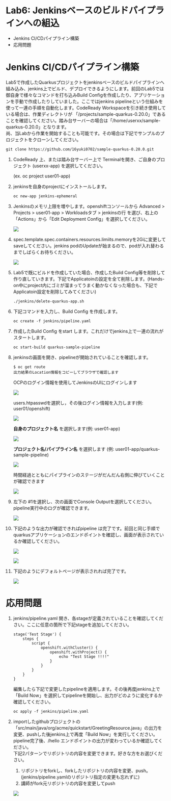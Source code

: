 # Lab6: Jenkinsベースのビルドパイプラインへの組込

- Jenkins CI/CDパイプライン構築
- 応用問題

# Jenkins CI/CDパイプライン構築
Lab5で作成したQuarkusプロジェクトをjenkinsベースのビルドパイプラインへ組み込み、jenkins上でビルド、デプロイできるようにします。前回のLab5では御自身で様々なコマンドを打ち込みBuild Configを作成したり、アプリケーションを手動で作成したりしていました。ここではjenkins pipelineという仕組みを使って一連の手順を自動化します。CodeReady Workspaceを引き続き使用している場合は、作業ディレクトリが 「/projects/sample-quarkus-0.20.0」であることを確認してください。踏み台サーバーの場合は「/home/userxx/sample-quarkus-0.20.0」となります。  
尚、当Labから作業を開始することも可能です。その場合は下記でサンプルのプロジェクトをクローンしてください。

```
git clone https://github.com/16yuki0702/sample-quarkus-0.20.0.git
```

1. CodeReady 上、または踏み台サーバー上で Terminalを開き、ご自身のプロジェクト (userxx-app) を選択してください。

   (ex. oc project user01-app)

   

2. jenkinsを自身のprojectにインストールします。

    ```
    oc new-app jenkins-ephemeral
    ```

3. Jenkinsのメモリ上限を増やします。openshiftコンソールから Advanced > Projects > user01-app > Workloadsタブ > jenkinsの行 を選び、右上の「Actions」から「Edit Deployment Config」を選択してください。

    ![](images/jenkins_edit_deploymentconfig_1.png)

4. spec.template.spec.containers.resources.limiits.memoryを2Giに変更してsaveしてください。jenkins podのUpdateが始まるので、podが入れ替わるまでしばらくお待ちください。

    ![](images/jenkins_edit_deploymentconfig_2.png)

5. Lab5で既にビルドを作成していた場合、作成したBuild Config等を削除して作り直していきます。下記でApplicatoinの設定を全て削除します。(Hands-on中にproject内にゴミが溜まってうまく動かなくなった場合も、下記でApplicatoin設定を削除してみてください)

    ```
    ./jenkins/delete-quarkus-app.sh
    ```

6. 下記コマンドを入力し、Build Config を作成します。

    ```
    oc create -f jenkins/pipeline.yaml
    ```

7. 作成したBuild Config をstart します。これだけでjenkins上で一連の流れがスタートします。

    ```
    oc start-build quarkus-sample-pipeline
    ```

8. jenkinsの画面を開き、pipelineが開始されていることを確認します。

    ```
    $ oc get route
    出力結果のLocation情報をコピーしてブラウザで確認します
    ```

    OCPのログイン情報を使用してJenkinsのUIにログインします

    ![](images/jenkins_login_1.png)

    users.htpasswdを選択し，その後ログイン情報を入力します(例: user01/openshift)

    ![](images/jenkins_login_2.png)

    **自身のプロジェクト名** を選択します(例: user01-app)

    ![](images/jenkins_ui_1.png)

    **プロジェクト名/パイプライン名** を選択します (例: user01-app/quarkus-sample-pipeline)

    ![](images/jenkins_ui_2.png)

    時間経過とともにパイプラインのステージがだんだん右側に伸びていくことが確認できます

    ![](images/cicd_1.png)

9. 左下の #1を選択し、次の画面でConsole Outputを選択してください。pipeline実行中のログが確認できます。

    ![](images/cicd_2.png)

10. 下記のような出力が確認できればpipeline は完了です。前回と同じ手順でquarkusアプリケーションのエンドポイントを確認し、画面が表示されているか確認してください。

    ![](images/cicd_3.png)

    ![](images/cicd_4.png)

11. 下記のようにデフォルトページが表示されれば完了です。

    ![](images/cicd_5.png)

# 応用問題

1. jenkins/pipeline.yaml 開き、各stageが定義されていることを確認してください。ここに任意の箇所で下記stageを追加してください。

   ```
   stage('Test Stage') {
       steps {
           script {
               openshift.withCluster() {
                   openshift.withProject() {
                       echo "Test Stage !!!!"
                   }
               }
           }
       }
   }
   ```

   編集したら下記で変更したpipelineを適用します。その後再度jenkins上で「Build Now」を選択してpipelineを開始し、出力がどのように変化するか確認してください。

   ```
   oc apply -f jenkins/pipeline.yaml
   ```

2. importしたgithubプロジェクトの 「src/main/java/org/acme/quickstart/GreetingResource.java」の出力を変更、pushした後jenkins上で再度「Build Now」を実行してください。pipeline完了後、/hello エンドポイントの出力が変わっているか確認してください。  
   下記2パターンでリポジトリの内容を変更できます。好きな方をお選びください。    
   1. リポジトリをforkし、forkしたリポジトリの内容を変更、push。(jenkins/pipeline.yamlのリポジトリ指定の変更も忘れずに)  
   2. 講師がfork元リポジトリの内容を変更してpush

   ![](images/cicd_4.png)